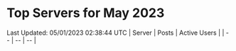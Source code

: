 # Top Servers for May 2023
Last Updated: 05/01/2023 02:38:44 UTC
| Server | Posts | Active Users |
| -- | -- | -- |
